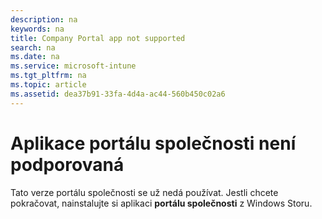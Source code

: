 ```yaml
---
description: na
keywords: na
title: Company Portal app not supported
search: na
ms.date: na
ms.service: microsoft-intune
ms.tgt_pltfrm: na
ms.topic: article
ms.assetid: dea37b91-33fa-4d4a-ac44-560b450c02a6
---
```

# Aplikace port&#225;lu společnosti nen&#237; podporovan&#225;
Tato verze portálu společnosti se už nedá používat. Jestli chcete pokračovat, nainstalujte si aplikaci **portálu společnosti** z Windows Storu.

